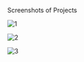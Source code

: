 Screenshots of Projects


![1](https://user-images.githubusercontent.com/56166609/156616509-d6aac937-622c-4164-9d3c-03d66332e6ff.png)

![2](https://user-images.githubusercontent.com/56166609/156616518-cbb9ed44-2bc6-400a-a34b-549fe94929af.png)

![3](https://user-images.githubusercontent.com/56166609/156616534-86bd8b5a-7697-4319-9d8d-0122811a83a2.png)
